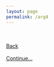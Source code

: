 ```yaml
---
layout: page
permalink: /arg4
---
```


<html>
    <head>

<script src="https://cdnjs.cloudflare.com/ajax/libs/crypto-js/4.1.1/crypto-js.min.js"></script>
<script>
  document.addEventListener('DOMContentLoaded', function () {
    const hashedPassword = '';

    const checkPassword = () => {
      const inputPassword = prompt('Please enter your password:');
      if (!inputPassword) {
        return false;
      }

      const hashedInput = CryptoJS.SHA256(inputPassword).toString(CryptoJS.enc.Hex);
      return hashedInput === hashedPassword;
    };

    if (!checkPassword()) {
      document.body.innerHTML = 'Access denied. Wrong password.';
    }
  });
</script>
<style>
            .my_head
            {
                font-family:    roboto, sans-serif;
                font-size:      25px;
                font-weight:    bold;
            }
   </style>
   <style>
            .my_body
            {
                font-family:    roboto, sans-serif;
                font-size:      20px;
                font-weight:    light;
                
            }
   </style>
   </head>

<body>

<br>

<br>
<a href="/arg1/">Back</a><br><br>
<a href="/arg2/">Continue...</a><br><br>
<br>
